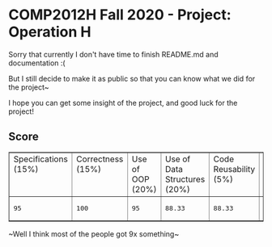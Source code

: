 # COMP2012H Fall 2020 - Project: Operation H
 
Sorry that currently I don't have time to finish README.md and documentation :(

But I still decide to make it as public so that you can know what we did for the project~

I hope you can get some insight of the project, and good luck for the project!

## Score

<table border="1" cellpadding="4"><tbody><tr valign="top">
<td>Specifications (15%)</td>
<td>Correctness (15%)</td>
<td>Use of OOP (20%)</td>
<td>Use of Data Structures (20%)</td>
<td>Code Reusability (5%)</td>
<td>Source Code (15%)</td>
<td>Documentation (10%)</td>
<td>Total (100%)</td>
</tr>
<tr valign="top">
<td><pre>95</pre></td>
<td><pre>100</pre></td>
<td><pre>95</pre></td>
<td><pre>88.33</pre></td>
<td><pre>88.33</pre></td>
<td><pre>90</pre></td>
<td><pre>93.33</pre></td>
<td><pre>93.17</pre></td>
</tr>
</tbody></table>

~Well I think most of the people got 9x something~
